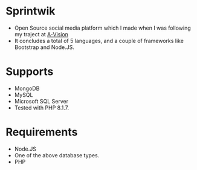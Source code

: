 # Sprintwik
 
* Open Source social media platform which I made when I was following my traject at [A-Vision](https://a-vision.nu/page/home)
* It concludes a total of 5 languages, and a couple of frameworks like Bootstrap and Node.JS.

# Supports

* MongoDB
* MySQL
* Microsoft SQL Server
* Tested with PHP 8.1.7.

# Requirements

* Node.JS
* One of the above database types.
* PHP
